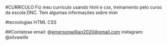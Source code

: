 #CURRICULO
Fiz meu curriculo usando html e css, treinamento  pelo curso da  escola DNC.
Tem algumas informações sobre mim

#tecnologias
HTML 
CSS

##Contatose
email: @emersonwillian2020@gmail.com
instagram: @silvawillx
